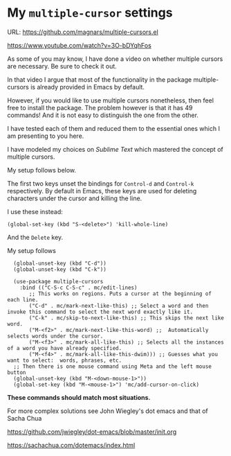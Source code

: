 # My `multiple-cursor` settings

<!-- Created on 6 December 2023 @19:04 -->

URL: https://github.com/magnars/multiple-cursors.el

https://www.youtube.com/watch?v=3O-bDYqhFos

As some of you may know, I have done a video on whether multiple cursors are necessary. Be sure to check it out.

In that video I argue that most of the functionality in the package multiple-cursors is already provided in Emacs by default.

However, if you would like to use multiple cursors nonetheless, then feel free to install the package. The problem however is that it has 49 commands! And it is not easy to distinguish the one from the other.

I have tested each of them and reduced them to the essential ones which I am presenting to you here.

I have modeled my choices on *Sublime Text* which mastered the concept of multiple cursors.

My setup follows below.

The first two keys unset the bindings for `Control-d` and `Control-k` respectively. By default in Emacs, these keys are used for deleting characters under the cursor and killing the line.

I use these instead:

`(global-set-key (kbd "S-<delete>") 'kill-whole-line)` 

And the `Delete` key.

My setup follows

```emacs-lisp
  (global-unset-key (kbd "C-d"))
  (global-unset-key (kbd "C-k"))

  (use-package multiple-cursors
	:bind (("C-S-c C-S-c" . mc/edit-lines)
	   ;; This works on regions. Puts a cursor at the beginning of each line.
	   ("C-d" . mc/mark-next-like-this) ;; Select a word and then invoke this command to select the next word exactly like it.
	   ("C-k" . mc/skip-to-next-like-this) ;; This skips the next like word.
	   ("M-<f2>" . mc/mark-next-like-this-word) ;;  Automatically selects words under the cursor.
	   ("M-<f3>" . mc/mark-all-like-this) ;; Selects all the instances of a word you have already specified.
	   ("M-<f4>" . mc/mark-all-like-this-dwim))) ;; Guesses what you want to select:  words, phrases, etc.
  ;; Then there is one mouse command using Meta and the left mouse button
  (global-unset-key (kbd "M-<down-mouse-1>"))
  (global-set-key (kbd "M-<mouse-1>") 'mc/add-cursor-on-click)
```

**These commands should match most situations.**

For more complex solutions see John Wiegley's dot emacs and that of Sacha Chua

https://github.com/jwiegley/dot-emacs/blob/master/init.org

https://sachachua.com/dotemacs/index.html

